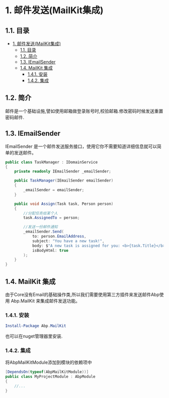 # 1. 邮件发送(MailKit集成)

## 1.1. 目录

<!-- TOC -->

- [1. 邮件发送(MailKit集成)](#1-mailkit)
    - [1.1. 目录](#11)
    - [1.2. 简介](#12)
    - [1.3. IEmailSender](#13-iemailsender)
    - [1.4. MailKit 集成](#14-mailkit)
        - [1.4.1. 安装](#141)
        - [1.4.2. 集成](#142)

<!-- /TOC -->

## 1.2. 简介

邮件是一个基础设施,譬如使用邮箱做登录账号时,校验邮箱.修改密码时候发送重置密码邮件.

## 1.3. IEmailSender

IEmailSender 是一个邮件发送服务接口，使用它你不需要知道详细信息就可以简单的发送邮件。

```c#
public class TaskManager : IDomainService
{
    private readonly IEmailSender _emailSender;

    public TaskManager(IEmailSender emailSender)
    {
        _emailSender = emailSender;
    }

    public void Assign(Task task, Person person)
    {
        //分配任务给某个人
        task.AssignedTo = person;

        //发送一份邮件通知
        _emailSender.Send(
            to: person.EmailAddress,
            subject: "You have a new task!",
            body: $"A new task is assigned for you: <b>{task.Title}</b>",
            isBodyHtml: true
        );
    }
}
```

## 1.4. MailKit 集成

由于Core没有Email的基础操作类,所以我们需要使用第三方插件来发送邮件Abp使用 Abp.MailKit 来集成邮件发送功能。

### 1.4.1. 安装

```powershell
Install-Package Abp.MailKit
```

也可以在nuget管理器里安装.

### 1.4.2. 集成

将AbpMailKitModule添加到模块的依赖项中

```C#
[DependsOn(typeof(AbpMailKitModule))]
public class MyProjectModule : AbpModule
{
    //...
}
```
